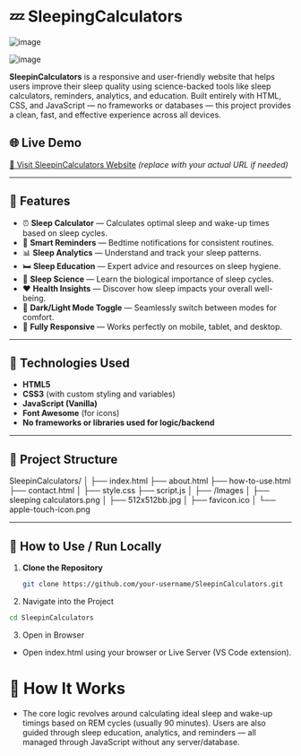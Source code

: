 
# 💤 SleepingCalculators


![image](https://github.com/user-attachments/assets/c860bdd6-7b8a-4b2d-ae78-292012ab30d7)


![image](https://github.com/user-attachments/assets/1d7d133a-2872-4417-9146-e57f2c698d31)


**SleepinCalculators** is a responsive and user-friendly website that helps users improve their sleep quality using science-backed tools like sleep calculators, reminders, analytics, and education. Built entirely with HTML, CSS, and JavaScript — no frameworks or databases — this project provides a clean, fast, and effective experience across all devices.

## 🌐 Live Demo

[🔗 Visit SleepinCalculators Website](https://privnotepad.com/) *(replace with your actual URL if needed)*

---

## 📌 Features

- ⏰ **Sleep Calculator** — Calculates optimal sleep and wake-up times based on sleep cycles.
- 🔔 **Smart Reminders** — Bedtime notifications for consistent routines.
- 📊 **Sleep Analytics** — Understand and track your sleep patterns.
- 🛏️ **Sleep Education** — Expert advice and resources on sleep hygiene.
- 🧠 **Sleep Science** — Learn the biological importance of sleep cycles.
- ❤️ **Health Insights** — Discover how sleep impacts your overall well-being.
- 🌙 **Dark/Light Mode Toggle** — Seamlessly switch between modes for comfort.
- 📱 **Fully Responsive** — Works perfectly on mobile, tablet, and desktop.

---

## 🧰 Technologies Used

- **HTML5**  
- **CSS3** (with custom styling and variables)  
- **JavaScript (Vanilla)**  
- **Font Awesome** (for icons)  
- **No frameworks or libraries used for logic/backend**

---

## 📁 Project Structure


SleepinCalculators/ │ ├── index.html ├── about.html ├── how-to-use.html ├── contact.html │ ├── style.css ├── script.js │ ├── /Images │ ├── sleeping calculators.png │ ├── 512x512bb.jpg │ ├── favicon.ico │ └── apple-touch-icon.png


---

## 🚀 How to Use / Run Locally

1. **Clone the Repository**
   ```bash
   git clone https://github.com/your-username/SleepinCalculators.git

2. Navigate into the Project
  
```bash
cd SleepinCalculators
```

3. Open in Browser

*  Open index.html using your browser or Live Server (VS Code extension).

  # 🧪 How It Works
* The core logic revolves around calculating ideal sleep and wake-up timings based on REM cycles (usually 90 minutes). Users are also guided through sleep education, analytics, and reminders — all managed through JavaScript without any server/database.





   

   


